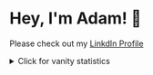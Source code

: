 # Hey, I'm Adam! 👋

Please check out my [LinkdIn Profile](https://www.linkedin.com/in/adam-lee-b426668b/)

<details>
<summary>Click for vanity statistics</summary>
<br />

![Adam's GitHub stats](https://github-readme-stats.vercel.app/api?username=AdamLee321)
![Adam's trophies](https://github-profile-trophy.vercel.app/?username=AdamLee321&column=5&margin-w=7&margin-h=7)
</details>

